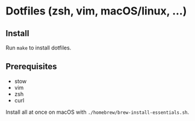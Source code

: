 # Dotfiles (zsh, vim, macOS/linux, ...)

## Install

Run `make` to install dotfiles.

## Prerequisites

- stow
- vim
- zsh
- curl

Install all at once on macOS with `./homebrew/brew-install-essentials.sh`.
